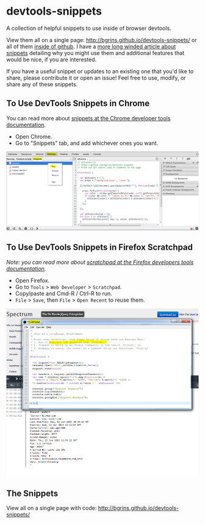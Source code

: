 devtools-snippets
=================

A collection of helpful snippets to use inside of browser devtools.

View them all on a single page: http://bgrins.github.io/devtools-snippets/ or all of them [inside of github](https://github.com/bgrins/devtools-snippets/tree/master/snippets).  I have a [more long winded article about snippets](http://www.briangrinstead.com/blog/devtools-snippets) detailing why you might use them and additional features that would be nice, if you are interested.

If you have a useful snippet or updates to an existing one that you'd like to share, please contribute it or open an issue!  Feel free to use, modify, or share any of these snippets.

## To Use DevTools Snippets in Chrome

You can read more about [snippets at the Chrome developer tools documentation](https://developers.google.com/chrome-developer-tools/docs/authoring-development-workflow#snippets).

* Open Chrome.
* Go to "Snippets" tab, and add whichever ones you want.

![Chrome Snippets](screenshots/chrome-snippets.png)

## To Use DevTools Snippets in Firefox Scratchpad

*Note: you can read more about [scratchpad at the  Firefox developers tools documentation](https://developer.mozilla.org/en-US/docs/Tools/Scratchpad).*

* Open Firefox.
* Go to `Tools` > `Web Developer` > `Scratchpad`.
* Copy/paste and Cmd-R / Ctrl-R to run.
* `File` > `Save`, then `File` > `Open Recent` to reuse them.

![Firefox Scratchpad](screenshots/firefox-scratchpad.png)


## The Snippets

View all on a single page with code: http://bgrins.github.io/devtools-snippets/
